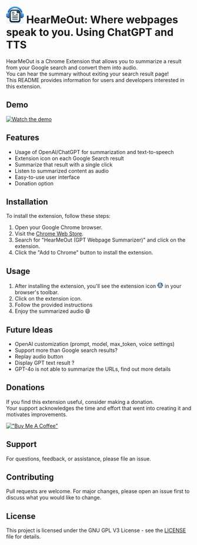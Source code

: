 # ![Extension Icon](icons/hearmeout-48.png) HearMeOut: Where webpages speak to you. Using ChatGPT and TTS

HearMeOut is a Chrome Extension that allows you to summarize a result from your Google search and convert them into audio.  
You can hear the summary without exiting your search result page!  
This README provides information for users and developers interested in this extension.

## Demo

[![Watch the demo](https://img.youtube.com/vi/YjRO155yejY/0.jpg)](https://www.youtube.com/watch?v=YjRO155yejY)

## Features

- Usage of OpenAI/ChatGPT for summarization and text-to-speech
- Extension icon on each Google Search result
- Summarize that result with a single click
- Listen to summarized content as audio
- Easy-to-use user interface
- Donation option

## Installation

To install the extension, follow these steps:

1. Open your Google Chrome browser.
2. Visit the [Chrome Web Store](https://chromewebstore.google.com/).
3. Search for "HearMeOut (GPT Webpage Summarizer)" and click on the extension.
4. Click the "Add to Chrome" button to install the extension.

## Usage

1. After installing the extension, you'll see the extension icon ![Extension Icon](icons/hearmeout-16.png) in your browser's toolbar.
2. Click on the extension icon.
3. Follow the provided instructions
4. Enjoy the summarized audio 😄

## Future Ideas

- OpenAI customization (prompt, model, max_token, voice settings)
- Support more than Google search results?
- Replay audio button
- Display GPT text result ?
- GPT-4o is not able to summarize the URLs, find out more details

## Donations

If you find this extension useful, consider making a donation.  
Your support acknowledges the time and effort that went into creating it and motivates improvements.

[!["Buy Me A Coffee"](https://www.buymeacoffee.com/assets/img/custom_images/yellow_img.png)](https://www.buymeacoffee.com/bugartisan?utm_source=google&utm_medium=cpc&utm_campaign=hearmeout)

## Support

For questions, feedback, or assistance, please file an issue.

## Contributing

Pull requests are welcome. For major changes, please open an issue first
to discuss what you would like to change.

## License

This project is licensed under the GNU GPL V3 License - see the [LICENSE](LICENSE) file for details.
